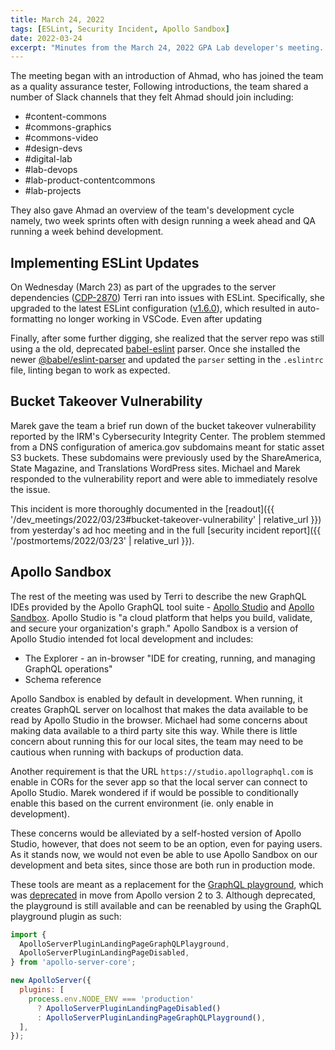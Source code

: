 ```yaml
---
title: March 24, 2022
tags: [ESLint, Security Incident, Apollo Sandbox]
date: 2022-03-24
excerpt: "Minutes from the March 24, 2022 GPA Lab developer's meeting. In which we learn about Apollo Sandbox."
---
```


The meeting began with an introduction of Ahmad, who has joined the team as a quality assurance tester, Following introductions, the team shared a number of Slack channels that they felt Ahmad should join including:

- #content-commons
- #commons-graphics
- #commons-video
- #design-devs
- #digital-lab
- #lab-devops
- #lab-product-contentcommons
- #lab-projects

They also gave Ahmad an overview of the team's development cycle namely, two week sprints often with design running a week ahead and QA running a week behind development.

## Implementing ESLint Updates

On Wednesday (March 23) as part of the upgrades to the server dependencies ([CDP-2870](https://design.atlassian.net/browse/CDP-2870)) Terri ran into issues with ESLint. Specifically, she upgraded to the latest ESLint configuration ([v1.6.0](https://github.com/IIP-Design/eslint-config/releases/tag/v1.6.0)), which resulted in auto-formatting no longer working in VSCode. Even after updating

Finally, after some further digging, she realized that the server repo was still using a the old, deprecated [babel-eslint](https://www.npmjs.com/package/babel-eslint) parser. Once she installed the newer [@babel/eslint-parser](https://www.npmjs.com/package/@babel/eslint-parser) and updated the `parser` setting in the `.eslintrc` file, linting began to work as expected.

## Bucket Takeover Vulnerability

Marek gave the team a brief run down of the bucket takeover vulnerability reported by the IRM's Cybersecurity Integrity Center. The problem stemmed from a DNS configuration of america.gov subdomains meant for static asset S3 buckets. These subdomains were previously used by the ShareAmerica, State Magazine, and Translations WordPress sites. Michael and Marek responded to the vulnerability report and were able to immediately resolve the issue.

This incident is more thoroughly documented in the [readout]({{ '/dev_meetings/2022/03/23#bucket-takeover-vulnerability' | relative_url }}) from yesterday's ad hoc meeting and in the full [security incident report]({{ '/postmortems/2022/03/23' | relative_url }}).

## Apollo Sandbox

The rest of the meeting was used by Terri to describe the new GraphQL IDEs provided by the Apollo GraphQL tool suite - [Apollo Studio](https://www.apollographql.com/docs/studio) and [Apollo Sandbox](https://www.apollographql.com/docs/studio/explorer/sandbox). Apollo Studio is "a cloud platform that helps you build, validate, and secure your organization's graph." Apollo Sandbox is a version of Apollo Studio intended fot local development and includes:

- The Explorer - an in-browser "IDE for creating, running, and managing GraphQL operations"
- Schema reference

Apollo Sandbox is enabled by default in development. When running, it creates GraphQL server on localhost that makes the data available to be read by Apollo Studio in the browser. Michael had some concerns about making data available to a third party site this way. While there is little concern about running this for our local sites, the team may need to be cautious when running with backups of production data.

Another requirement is that the URL `https://studio.apollographql.com` is enable in CORs for the sever app so that the local server can connect to Apollo Studio. Marek wondered if if would be possible to conditionally enable this based on the current environment (ie. only enable in development).

These concerns would be alleviated by a self-hosted version of Apollo Studio, however, that does not seem to be an option, even for paying users. As it stands now, we would not even be able to use Apollo Sandbox on our development and beta sites, since those are both run in production mode.

These tools are meant as a replacement for the [GraphQL playground](https://www.apollographql.com/docs/apollo-server/v2/testing/graphql-playground/), which was [deprecated](https://www.apollographql.com/docs/apollo-server/migration/#graphql-playground) in move from Apollo version 2 to 3. Although deprecated, the playground is still available and can be reenabled by using the GraphQL playground plugin as such:

```js
import {
  ApolloServerPluginLandingPageGraphQLPlayground,
  ApolloServerPluginLandingPageDisabled,
} from 'apollo-server-core';

new ApolloServer({
  plugins: [
    process.env.NODE_ENV === 'production'
      ? ApolloServerPluginLandingPageDisabled()
      : ApolloServerPluginLandingPageGraphQLPlayground(),
  ],
});
```

